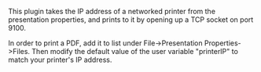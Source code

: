This plugin takes the IP address of a networked printer from the presentation properties, and prints to it by opening up a TCP socket on port 9100.

In order to print a PDF, add it to list under File->Presentation Properties->Files.
Then modify the default value of the user variable "printerIP" to match your printer's IP address. 
